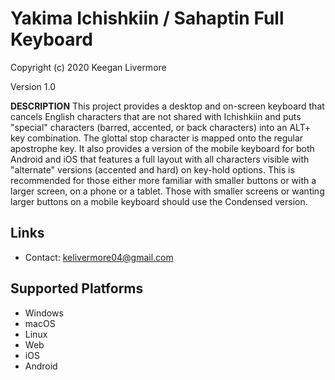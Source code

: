 Yakima Ichishkiin / Sahaptin Full Keyboard 
=====================

Copyright (c) 2020 Keegan Livermore

Version 1.0

__DESCRIPTION__
This project provides a desktop and on-screen keyboard that cancels English characters that are not shared with Ichishkiin and puts "special" characters (barred, accented, or back characters) into an ALT+ key combination. The glottal stop character is mapped onto the regular apostrophe key. It also provides a version of the mobile keyboard for both Android and iOS that features a full layout with all characters visible with "alternate" versions (accented and hard) on key-hold options. This is recommended for those either more familiar with smaller buttons or with a larger screen, on a phone or a tablet. Those with smaller screens or wanting larger buttons on a mobile keyboard should use the Condensed version.

Links
-----

 * Contact:  kelivermore04@gmail.com

Supported Platforms
-------------------
 * Windows
 * macOS
 * Linux
 * Web
 * iOS
 * Android

 